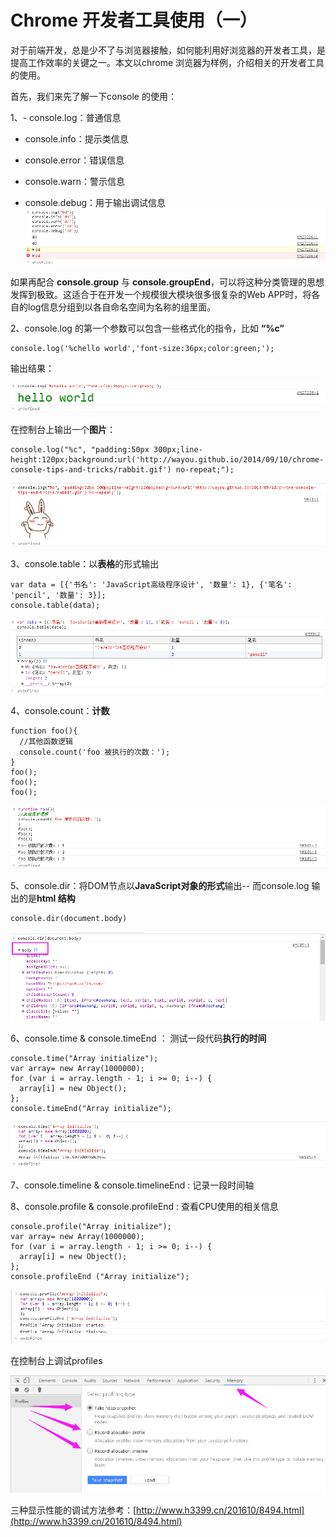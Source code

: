 # Chrome 开发者工具使用（一）

对于前端开发，总是少不了与浏览器接触，如何能利用好浏览器的开发者工具，是提高工作效率的关键之一。本文以chrome 浏览器为样例，介绍相关的开发者工具的使用。

首先，我们来先了解一下console 的使用：

1、- console.log：普通信息

* console.info：提示类信息

* console.error：错误信息

* console.warn：警示信息

* console.debug：用于输出调试信息![](/assets/开发者工具/consoles.png)

如果再配合 **console.group**  与 **console.groupEnd**，可以将这种分类管理的思想发挥到极致。这适合于在开发一个规模很大模块很多很复杂的Web APP时，将各自的log信息分组到以各自命名空间为名称的组里面。

2、console.log 的第一个参数可以包含一些格式化的指令，比如 **“%c”**

```
console.log('%chello world','font-size:36px;color:green;');
```

输出结果：

![](/assets/开发者工具/import.png)

在控制台上输出一个**图片**：

```
console.log("%c", "padding:50px 300px;line-height:120px;background:url('http://wayou.github.io/2014/09/10/chrome-console-tips-and-tricks/rabbit.gif') no-repeat;");
```

![](/assets/开发者工具/consoleImage.png)

3、console.table：以**表格**的形式输出

```
var data = [{'书名': 'JavaScript高级程序设计', '数量': 1}, {'笔名': 'pencil', '数量': 3}];
console.table(data);
```

![](/assets/开发者工具/consoleTable.png)

4、console.count：**计数**

```
function foo(){
  //其他函数逻辑
  console.count('foo 被执行的次数：');
}
foo();
foo();
foo();
```

![](/assets/开发者工具/consoleCount.png)

5、console.dir：将DOM节点以**JavaScript对象的形式**输出-- 而console.log 输出的是**html 结构**

```
console.dir(document.body)
```

![](/assets/开发者工具/consoleDir.png)

6、console.time & console.timeEnd ： 测试一段代码**执行的时间**

```
console.time("Array initialize");
var array= new Array(1000000);
for (var i = array.length - 1; i >= 0; i--) {
  array[i] = new Object();
};
console.timeEnd("Array initialize");
```

![](/assets/开发者工具/consoleTime.png)

7、console.timeline  &  console.timelineEnd : 记录一段时间轴

8、console.profile &  console.profileEnd : 查看CPU使用的相关信息

```
console.profile("Array initialize");
var array= new Array(1000000);
for (var i = array.length - 1; i >= 0; i--) {
  array[i] = new Object();
};
console.profileEnd ("Array initialize");
```

![](/assets/开发者工具/consoleProfile.png)

在控制台上调试profiles

![](/assets/开发者工具/profileIntro.png)

三种显示性能的调试方法参考：[http://www.h3399.cn/201610/8494.html](http://www.h3399.cn/201610/8494.html)

